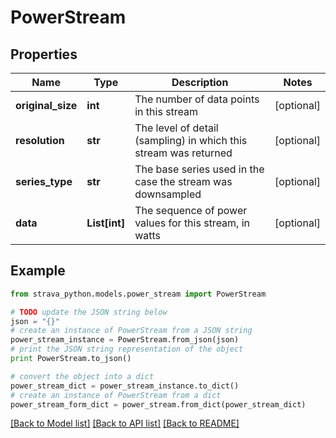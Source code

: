 # PowerStream


## Properties
Name | Type | Description | Notes
------------ | ------------- | ------------- | -------------
**original_size** | **int** | The number of data points in this stream | [optional] 
**resolution** | **str** | The level of detail (sampling) in which this stream was returned | [optional] 
**series_type** | **str** | The base series used in the case the stream was downsampled | [optional] 
**data** | **List[int]** | The sequence of power values for this stream, in watts | [optional] 

## Example

```python
from strava_python.models.power_stream import PowerStream

# TODO update the JSON string below
json = "{}"
# create an instance of PowerStream from a JSON string
power_stream_instance = PowerStream.from_json(json)
# print the JSON string representation of the object
print PowerStream.to_json()

# convert the object into a dict
power_stream_dict = power_stream_instance.to_dict()
# create an instance of PowerStream from a dict
power_stream_form_dict = power_stream.from_dict(power_stream_dict)
```
[[Back to Model list]](../README.md#documentation-for-models) [[Back to API list]](../README.md#documentation-for-api-endpoints) [[Back to README]](../README.md)


